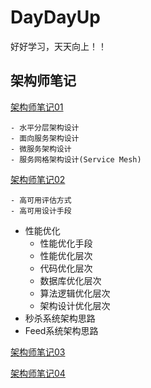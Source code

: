 # DayDayUp

   好好学习，天天向上！！

## 架构师笔记

[架构师笔记01](https://github.com/richenlin/DayDayUp/blob/master/%E6%9E%B6%E6%9E%84%E5%B8%88/%E6%9E%B6%E6%9E%84%E5%B8%88%E7%AC%94%E8%AE%B001.md)

	- 水平分层架构设计
	- 面向服务架构设计
	- 微服务架构设计
	- 服务网格架构设计(Service Mesh)

[架构师笔记02](https://github.com/richenlin/DayDayUp/blob/master/%E6%9E%B6%E6%9E%84%E5%B8%88/%E6%9E%B6%E6%9E%84%E5%B8%88%E7%AC%94%E8%AE%B002.md)

	- 高可用评估方式
	- 高可用设计手段
 - 性能优化
   - 性能优化手段
   - 性能优化层次
   - 代码优化层次
   - 数据库优化层次
   - 算法逻辑优化层次
   - 架构设计优化层次
- 秒杀系统架构思路
- Feed系统架构思路

[架构师笔记03](https://github.com/richenlin/DayDayUp/blob/master/%E6%9E%B6%E6%9E%84%E5%B8%88/%E6%9E%B6%E6%9E%84%E5%B8%88%E7%AC%94%E8%AE%B003.md)

[架构师笔记04](https://github.com/richenlin/DayDayUp/blob/master/%E6%9E%B6%E6%9E%84%E5%B8%88/%E6%9E%B6%E6%9E%84%E5%B8%88%E7%AC%94%E8%AE%B004.md)

